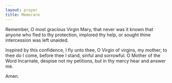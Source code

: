 ```yaml
---
layout: prayer
title: Memorare
---
```

Remember, O most gracious Virgin Mary, that never was it known that anyone who fled to thy protection, implored thy help, or sought thine intercession was left unaided.

Inspired by this confidence, I fly unto thee, O Virgin of virgins, my mother; to thee do I come, before thee I stand, sinful and sorrowful. O Mother of the Word Incarnate, despise not my petitions, but in thy mercy hear and answer me.

Amen.